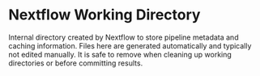 # Nextflow Working Directory

Internal directory created by Nextflow to store pipeline metadata and caching information. Files here are generated automatically and typically not edited manually. It is safe to remove when cleaning up working directories or before committing results.
